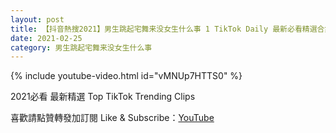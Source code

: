 ```yaml
---
layout: post
title: 【抖音熱搜2021】男生跳起宅舞来没女生什么事 1 TikTok Daily 最新必看精選合集2021 02 25
date: 2021-02-25
category: 男生跳起宅舞来没女生什么事
---
```


{% include youtube-video.html id="vMNUp7HTTS0" %}

2021必看 最新精選 Top TikTok Trending Clips

喜歡請點贊轉發加訂閱 Like & Subscribe：[YouTube](https://www.youtube.com/channel/UCAoR7VcanIPd04uEq_GIylA/videos)

